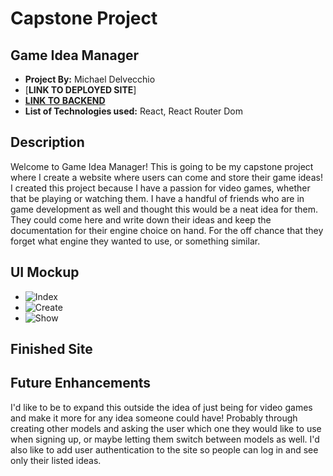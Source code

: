 # Capstone Project

## Game Idea Manager

- **Project By:** Michael Delvecchio
- [**LINK TO DEPLOYED SITE**]
- [**LINK TO BACKEND**](https://github.com/Dvec319/capstone-backend)
- **List of Technologies used:** React, React Router Dom

## Description

Welcome to Game Idea Manager! This is going to be my capstone project where I create a website where users can come and store their game ideas! I created this project because I have a passion for video games, whether that be playing or watching them. I have a handful of friends who are in game development as well and thought this would be a neat idea for them. They could come here and write down their ideas and keep the documentation for their engine choice on hand. For the off chance that they forget what engine they wanted to use, or something similar.

## UI Mockup

- ![Index](https://i.imgur.com/NYdISDB.png)
- ![Create](https://i.imgur.com/OUNoSqO.png)
- ![Show](https://i.imgur.com/qmAj3TC.png)

## Finished Site

## Future Enhancements

I'd like to be to expand this outside the idea of just being for video games and make it more for any idea someone could have! Probably through creating other models and asking the user which one they would like to use when signing up, or maybe letting them switch between models as well. I'd also like to add user authentication to the site so people can log in and see only their listed ideas.
